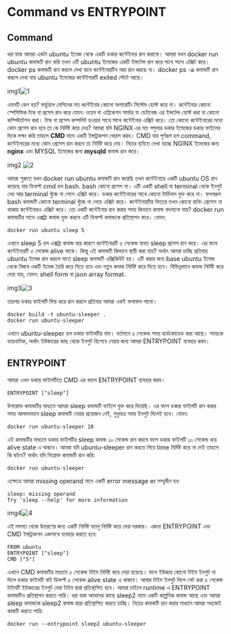 # Command vs ENTRYPOINT
## Command
ধরা যাক আমরা একটা ubuntu ইমেজ থেকে একটি ডকার কন্টেইনার রান করাবো। আমরা যখন docker run ubuntu কমান্ডটি রান করি তখন এটি ubuntu ইমেজের একটি ইন্সটেন্স রান করে সাথে সাথে এক্সিট করে। docker ps কমান্ডটি রান করলে দেখা যাবে কন্টেইনারটিব আর রান করছে না। docker ps -a কমান্ডটি রান করলে দেখা যায় ubuntu ইমেজের কন্টেইনারটি exited স্টেটে আছে। 

img1![1](https://user-images.githubusercontent.com/61577824/168756331-3921ac5f-de3b-4d68-985a-5d58f5f4c2b1.png)


এমনটি কেন হয়? ভার্চুয়াল মেশিনের মত কন্টেইনার কোনো অপারেটিং সিস্টেম হোস্ট করে না। কন্টেইনার কোনো স্পেসিফিক টাস্ক বা প্রসেস রান করে যেমন: ওয়েব বা এপ্লিকেশন সার্ভার বা ডেটাবেজ এর ইন্সটেন্স হোস্ট করা বা কোনো কম্পিউটেশন করা। টাস্ক বা প্রসেস কম্পলিট হওয়ার সাথে সাথে কন্টেইনার এক্সিট করে। তো কোনো কন্টেইনারের মধ্যে কোন প্রসেস রান হবে তা কে নির্দিষ্ট করে দেয়? আমরা যদি NGINX এর মত পপুলার ডকার ইমেজের ডকার ফাইলের দিকে লক্ষ্য করি তাহলে <b>CMD </b> নামে একটি ইন্সট্রাকশন খেয়াল করব। CMD যার পূর্ণরূপ হল command, কন্টেইনারের মধ্যে কোন প্রেসেস রান করবে তা নির্দিষ্ট করে দেয়। নিচের ছবিতে দেখা যাচ্ছে NGINX ইমেজের জন্য <b>nginx</b> এবং MYSQL ইমেজের জন্য <b>mysqld</b> কমান্ড রান করে। 

img2
![2](https://user-images.githubusercontent.com/61577824/168756344-4ac63c6b-7239-4cb9-ad5b-dcdb83dede00.png)

আমরা শুরুতে যখন docker run ubuntu কমান্ডটি রান করেছি তখন কন্টেইনারে একটি ubuntu OS রান করেছে যার ডিফল্ট  cmd হল bash. bash কোনো প্রসেস না। এটি একটি shell যা terminal থেকে ইনপুট নেয় আর terminal খুঁজে না পেলে এক্সিট করে। ডকার কন্টেইনারের সাথে কোনো টার্মিনাল যুক্ত করে না। ফলস্বরূপ bash কমান্ডটি কোনো terminal খুঁজে না পেয়ে এক্সিট করে। কন্টেইনারটির ভিতরে তখন কোনো রানিং প্রেসেস না থাকায় কন্টেইনারও এক্সিট করে। তো একটি কন্টেইনার রান করার সময় কিভাবে কমান্ড বদলানো যায়? docker run কমান্ডটির সাথে এক্সট্রা কমান্ড যুক্ত করলে এটি ডিফল্ট কমান্ডকে প্রতিস্থাপন করে। যেমন:

```
docker run ubuntu sleep 5
```
এখানে sleep 5 হল এক্সট্রা কমান্ড যার কারণে কন্টেইনারটি ৫ সেকেন্ড যাবত  sleep প্রসেস রান করে। এর ফলে কন্টেইনারটি ৫ সেকেন্ড alive থাকে। কিন্তু এই কমান্ডটি কিভাবে স্থায়ী করা যায়? অর্থাৎ আমরা চাচ্ছি প্রতিবার ubuntu ইমেজ রান করলে যাতে sleep কমান্ডটি এক্সিকিউট হয়। এটি করার জন্য base ubuntu ইমেজ থেকে নিজস্ব একটি ইমেজ তৈরি করে নিতে হবে এবং নতুন কমান্ড নির্দিষ্ট করে দিতে হবে। বিভিন্নভাবে কমান্ড নির্দিষ্ট করে দেয়া যায়, যেমন: shell form বা json array format. 

img3![3](https://user-images.githubusercontent.com/61577824/168756365-2de50db2-7e06-43c0-994c-120a0a43df1e.png)


তারপর ডকার ফাইলটি বিল্ড করে রান করলে প্রতিবার আমরা একই ফলাফল পাবো। 
```
docker build -t ubuntu-sleeper .
docker run ubuntu-sleeper
```
এখানে ubuntu-sleeper হল ডকার ফাইলটির নাম। বর্তমানে ৫ সেকেন্ড সময় হার্ডকোডেড করা আছে। সময়কে ডায়নামিক, অর্থাৎ ইউজারের কাছ থেকে ইনপুট হিসেবে নেয়ার জন্য আমরা ENTRYPOINT ব্যবহার করব।

## ENTRYPOINT
আমরা এখন ডকার ফাইলটিতে CMD এর বদলে ENTRYPOINT ব্যবহার করব।

```
ENTRYPOINT ["sleep"]
```
উপরোক্ত কমান্ডটির মাধ্যমে আমরা sleep কমান্ডটি ফাইলে যুক্ত করে দিয়েছি। এর ফলে ডকার ফাইলটি রান করার সময় আলাদাভাবে sleep কমান্ডটি দেয়ার প্রয়োজন নেই, শুধুমাত্র সময় ইনপুট দিলেই হবে। যেমন:
```
docker run ubuntu-sleeper 10
```
এই কমান্ডটির মাধ্যমে ডকার ফাইলটির sleep কমান্ড ১০ সেকেন্ড রান করবে ফলে ডকার ফাইলটি ১০ সেকেন্ড ধরে alive state এ থাকবে। আমরা যদি ubuntu-sleeper রান করতে গিয়ে time নির্দিষ্ট করে না দেই তাহলে কি ঘটবে? অর্থাৎ যদি নিম্নোক্ত কমান্ডটি রান করি:
```
docker run ubuntu-sleeper
```
এক্ষেত্রে আমরা missing operand নামে একটি error message er সম্মুখীন হব:
```
sleep: missing operand
Try 'sleep --help' for more information
```
img4![4](https://user-images.githubusercontent.com/61577824/168756375-39f591a8-a0bb-469d-bc5b-01ad8ef20426.png)


এই সমস্যা থেকে উত্তরণের জন্য একটি নির্দিষ্ট ভ্যালু নির্দিষ্ট করে দেয়া দরকার। এজন্য ENTRYPOINT এবং CMD ইন্সট্রাকশন একসাথে ব্যবহার করতে হবে:
```
FROM ubuntu
ENTRYPOINT ["sleep"]
CMD ["5"]
```
এখানে CMD কমান্ডটির মাধ্যমে ৫ সেকেন্ড টাইম নির্দিষ্ট করে দেয়া হয়েছে। ফলে ইউজার কোনো টাইম ইনপুট না দিলে ডকার ফাইলটি বাই ডিফল্ট ৫ সেকেন্ড alive state এ থাকবে। আবার টাইম ইনপুট দিলে সেট করা ৫ সেকেন্ড টাইমটি ইউজারের ইনপুট দেয়া টাইম দ্বারা প্রতিস্থাপিত হবে। আমরা চাইলে runtime এ ENTRYPOINT কমান্ডটিও প্রতিস্থাপন করতে পারি। ধরা যাক আমাদের কাছে sleep2 নামে একটি কাল্পনিক কমান্ড আছে এবং আমরা sleep কমান্ডকে sleep2 কমান্ড দ্বারা প্রতিস্থাপিত করতে চাচ্ছি। নিচের কমান্ডটি রান করার মাধ্যমে আমরা সহজেই কাজটি করতে পারি:
```
docker run --entrypoint sleep2 ubuntu-sleeper
```
